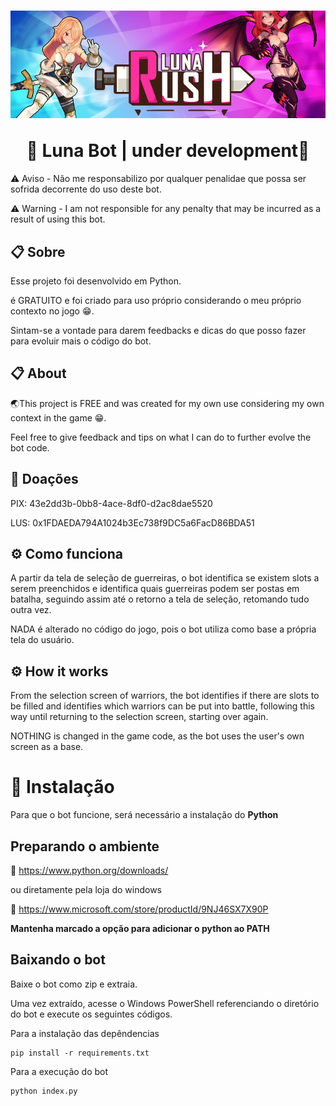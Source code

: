 <h1 align="center">

![Luna Banner](https://github.com/youngNyvek/lunaBot/blob/master/readme-images/lunaBanner.png?raw=true)

  <a>
    🌟 Luna Bot | under development🌟
  </a>
</h1>

⚠️ Aviso - Não me responsabilizo por qualquer penalidae que possa ser sofrida decorrente do uso deste bot.

⚠️ Warning - I am not responsible for any penalty that may be incurred as a result of using this bot.



## 📋 <a id="about"></a>Sobre

Esse projeto foi desenvolvido em Python.

é GRATUITO e foi criado para uso próprio considerando o meu próprio contexto no jogo 😁.

Sintam-se a vontade para darem feedbacks e dicas do que posso fazer para evoluir mais o código do bot.


## 📋 About

🌏This project is FREE and was created for my own use considering my own context in the game 😁.

Feel free to give feedback and tips on what I can do to further evolve the bot code.

## 🧧 Doações
PIX: 43e2dd3b-0bb8-4ace-8df0-d2ac8dae5520

LUS: 0x1FDAEDA794A1024b3Ec738f9DC5a6FacD86BDA51


## ⚙ Como funciona

A partir da tela de seleção de guerreiras, o bot identifica se existem slots a serem preenchidos e identifica quais guerreiras podem ser postas em batalha, seguindo assim até o retorno a tela de seleção, retomando tudo outra vez. 

NADA é alterado no código do jogo, pois o bot utiliza como base a própria tela do usuário. 

## ⚙ How it works

From the selection screen of warriors, the bot identifies if there are slots to be filled and identifies which warriors can be put into battle, following this way until returning to the selection screen, starting over again.

NOTHING is changed in the game code, as the bot uses the user's own screen as a base.

# 💾 Instalação
Para que o bot funcione, será necessário a instalação do **Python**

## Preparando o ambiente
🐍 https://www.python.org/downloads/

ou diretamente pela loja do windows

🐍 https://www.microsoft.com/store/productId/9NJ46SX7X90P

**Mantenha marcado a opção para adicionar o python ao PATH**

## Baixando o bot

Baixe o bot como zip e extraia.

Uma vez extraído, acesse o Windows PowerShell referenciando o diretório do bot e execute os seguintes códigos.

Para a instalação das depêndencias
```
pip install -r requirements.txt
```

Para a execução do bot
```
python index.py
```


